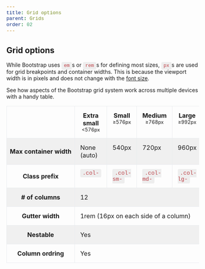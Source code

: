 ```yaml
---
title: Grid options
parent: Grids
order: 02
---
```


## Grid options

While Bootstrap uses <code>em</code>s or <code>rem</code>s for defining most sizes, <code>px</code>s are used for grid breakpoints and container widths. This is because the viewport width is in pixels and does not change with the [font size](https://drafts.csswg.org/mediaqueries-3/#units).

See how aspects of the Bootstrap grid system work across multiple devices with a handy table.

<table class="dk-table bs-example-table">
    <thead>
        <tr>
            <th></th>
            <th>Extra small<br /><small>&lt;576px</small></th>
            <th>Small<br /><small>&ge;576px</small></th>
            <th>Medium<br /><small>&ge;768px</small></th>
            <th>Large<br /><small>&ge;992px</small></th>
            <th>Extra large<br /><small>&ge;1200px</small></th>
        </tr>
    </thead>
    <tbody>
        <tr>
            <th>Max container width</th>
            <td>None (auto)</td>
            <td>540px</td>
            <td>720px</td>
            <td>960px</td>
            <td>1140px</td>
        </tr>
        <tr>
            <th>Class prefix</th>
            <td><code>.col-</code></td>
            <td><code>.col-sm-</code></td>
            <td><code>.col-md-</code></td>
            <td><code>.col-lg-</code></td>
            <td><code>.col-xl-</code></td>
        </tr>
        <tr>
            <th># of columns</th>
            <td colspan="5">12</td>
        </tr>
        <tr>
            <th>Gutter width</th>
            <td colspan="5">1rem (16px on each side of a column)</td>
        </tr>
        <tr>
            <th>Nestable</th>
            <td colspan="5">Yes</td>
        </tr>
        <tr>
            <th>Column ordring</th>
            <td colspan="5">Yes</td>
        </tr>
    </tbody>
</table>

<style scoped>
    .bs-example-table > thead > tr > th,
    .bs-example-table > tbody > tr > td {
        padding: 14px;
        vertical-align: top;
        border:  1px solid #e9ecef;
        background-color: transparent;
    }

    .bs-example-table > thead > tr > th {
        text-align: center;
    }

    .bs-example-table > tbody > tr > th {
        white-space: nowrap;
        background-color: transparent;
        border: 1px solid #e9ecef;
    }

    .bs-example-table > tbody > tr:nth-of-type(odd) {
        background-color: rgba(0,0,0,.05);
    }

    .bs-example-table > tbody > tr:hover > td  {
        background-color: transparent !important;
        border-top: 1px solid #e9ecef !important;
        border-bottom: 1px solid #e9ecef !important;
        border-right: 1px solid #e9ecef !important;
        cursor: default !important;
    }

    .bs-example-table small {
        font-size: 80%;
        font-weight: 400;
    }
    code {
        padding: 3px 6px;
        background-color: #eee;
        border-radius: 4px;
        font-family: SFMono-Regular, Menlo, Monaco, Consolas, "Liberation Mono", "Courier New", monospace;
        font-size: 90%;
        color: #bd4147;
    }
</style>

